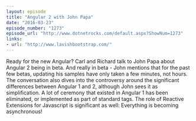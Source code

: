 ```yaml
---
layout: episode
title: "Angular 2 with John Papa"
date: "2016-03-23"
episode_number: "1273"
episode_url: "http://www.dotnetrocks.com/default.aspx?ShowNum=1273"
links:
- url: "http://www.lavishbootstrap.com/"
---
```


Ready for the new Angular? Carl and Richard talk to John Papa about Angular 2 being in beta. And really in beta - John mentions that for the past few betas, updating his samples have only taken a few minutes, not hours. The conversation also dives into the controversy around the significant differences between Angular 1 and 2, although John sees it as simplification. A lot of ceremony that existed in Angular 1 has been eliminated, or implemented as part of standard tags. The role of Reactive Extensions for Javascript is significant as well: Everything is becoming asynchronous!
